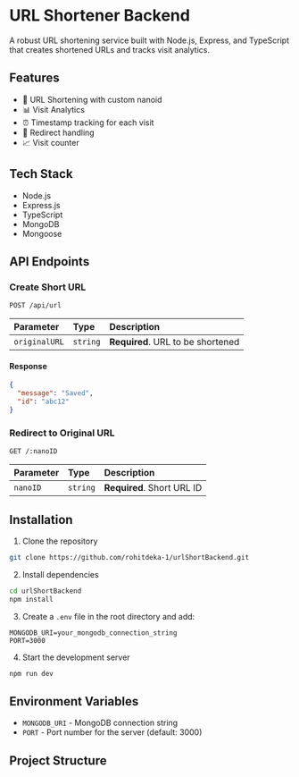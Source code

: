 # URL Shortener Backend

A robust URL shortening service built with Node.js, Express, and TypeScript that creates shortened URLs and tracks visit analytics.

## Features

- 🔗 URL Shortening with custom nanoid
- 📊 Visit Analytics
- ⏰ Timestamp tracking for each visit
- 🔄 Redirect handling
- 📈 Visit counter

## Tech Stack

- Node.js
- Express.js
- TypeScript
- MongoDB
- Mongoose

## API Endpoints

### Create Short URL
```http
POST /api/url
```
| Parameter | Type | Description |
| :--- | :--- | :--- |
| `originalURL` | `string` | **Required**. URL to be shortened |

#### Response
```json
{
  "message": "Saved",
  "id": "abc12"
}
```

### Redirect to Original URL
```http
GET /:nanoID
```
| Parameter | Type | Description |
| :--- | :--- | :--- |
| `nanoID` | `string` | **Required**. Short URL ID |

## Installation

1. Clone the repository
```bash
git clone https://github.com/rohitdeka-1/urlShortBackend.git
```

2. Install dependencies
```bash
cd urlShortBackend
npm install
```

3. Create a `.env` file in the root directory and add:
```env
MONGODB_URI=your_mongodb_connection_string
PORT=3000
```

4. Start the development server
```bash
npm run dev
```

## Environment Variables

- `MONGODB_URI` - MongoDB connection string
- `PORT` - Port number for the server (default: 3000)

## Project Structure
